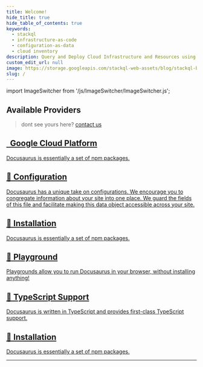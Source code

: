 ```yaml
---
title: Welcome!
hide_title: true
hide_table_of_contents: true
keywords:
  - stackql
  - infrastructure-as-code
  - configuration-as-data
  - cloud inventory
description: Query and Deploy Cloud Infrastructure and Resources using SQL
custom_edit_url: null
image: https://storage.googleapis.com/stackql-web-assets/blog/stackql-blog-post-featured-image.png
slug: /
---
```


import ImageSwitcher from '/js/ImageSwitcher/ImageSwitcher.js';

<ImageSwitcher 
lightImageSrc="/img/stackql-banner.png"
darkImageSrc="/img/stackql-banner-darkbg.png"
alttext="StackQL"/>

## Available Providers

> dont see yours here? [contact us](/contact)

<section class="row list">
  <article class="col col--4 margin-bottom--lg">
    <a class="card padding--lg cardContainer" href="/docs/installation">
      <h2 class="text--truncate cardTitle" title="Installation"><i class="fa-brands fa-google"></i>&nbsp;&nbsp;Google Cloud Platform</h2>
      <p class="text--truncate cardDescription" title="Docusaurus is essentially a set of npm packages.">Docusaurus is essentially a set of npm packages.</p>
    </a>
  </article>
  <article class="col col--4 margin-bottom--lg">
    <a class="card padding--lg cardContainer" href="/docs/configuration">
      <h2 class="text--truncate cardTitle" title="Configuration">📄️ Configuration</h2>
      <p class="text--truncate cardDescription" title="Docusaurus has a unique take on configurations. We encourage you to congregate information about your site into one place. We guard the fields of this file and facilitate making this data object accessible across your site.">Docusaurus has a unique take on configurations. We encourage you to congregate information about your site into one place. We guard the fields of this file and facilitate making this data object accessible across your site.</p>
    </a>
  </article>
  <article class="col col--4 margin-bottom--lg">
    <a class="card padding--lg cardContainer" href="/docs/installation">
      <h2 class="text--truncate cardTitle" title="Installation">📄️ Installation</h2>
      <p class="text--truncate cardDescription" title="Docusaurus is essentially a set of npm packages.">Docusaurus is essentially a set of npm packages.</p>
    </a>
  </article>
  <article class="col col--4 margin-bottom--lg">
    <a class="card padding--lg cardContainer" href="/docs/playground">
      <h2 class="text--truncate cardTitle" title="Playground">📄️ Playground</h2>
      <p class="text--truncate cardDescription" title="Playgrounds allow you to run Docusaurus in your browser, without installing anything!">Playgrounds allow you to run Docusaurus in your browser, without installing anything!</p>
    </a>
  </article>
  <article class="col col--4 margin-bottom--lg">
    <a class="card padding--lg cardContainer" href="/docs/typescript-support">
      <h2 class="text--truncate cardTitle" title="TypeScript Support">📄️ TypeScript Support</h2>
      <p class="text--truncate cardDescription" title="Docusaurus is written in TypeScript and provides first-class TypeScript support.">Docusaurus is written in TypeScript and provides first-class TypeScript support.</p>
    </a>
  </article>
  <article class="col col--4 margin-bottom--lg">
    <a class="card padding--lg cardContainer" href="/docs/installation">
      <h2 class="text--truncate cardTitle" title="Installation">📄️ Installation</h2>
      <p class="text--truncate cardDescription" title="Docusaurus is essentially a set of npm packages.">Docusaurus is essentially a set of npm packages.</p>
    </a>
  </article>
</section>

---

